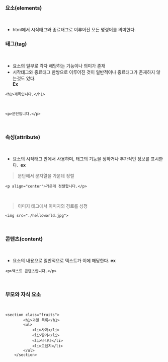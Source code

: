 ### 요소(elements)
​
-   html에서 시작태그와 종료태그로 이루어진 모든 명령어를 의미한다.
​
### 태그(tag)
​
-   요소의 일부로 각자 해당하는 기능이나 의미가 존재
-   시작태그와 종료태그 한쌍으로 이루어진 것이 일반적이나 종료태그가 존재하지 않는것도 있다.  
    **Ex**
​
```
<h1>제목입니다.</h1>
```
​
```
<p>문단입니다.</p>
```
​
### 속성(attribute)
​
-   요소의 시작태그 안에서 사용하며, 태그의 기능을 정하거나 추가적인 정보를 표시한다.
​
**ex**
​
> 문단에서 문자열을 가운데 정렬
​
```
<p align="center">가운데 정렬합니다.</p>
```
​
> 이미지 태그에서 이미지의 경로를 성정
​
```
<img src="./helloworld.jpg">
```
​
### 콘텐츠(content)
​
-   요소의 내용으로 일반적으로 텍스트가 이에 해당한다.
​
**ex**
​
```
<p>텍스트 콘텐츠입니다.</p>
```
​
### 부모와 자식 요소
​
```
<section class="fruits">
        <h1>과일 목록</h1>
        <ul>
            <li>사과</li>
            <li>딸기</li>
            <li>바나나</li>
            <li>오렌지</li>
        </ul>
    </section>
```
